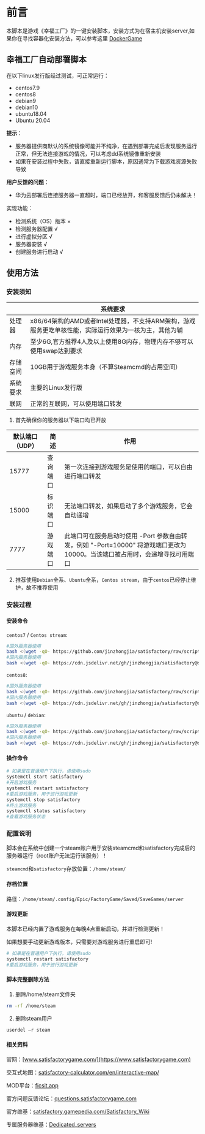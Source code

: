 # 前言

本脚本是游戏《幸福工厂》的一键安装脚本，安装方式为在宿主机安装server,如果你在寻找容器化安装方法，可以参考这里 [DockerGame](https://github.com/jinzhongjia/DockerGame/blob/main/Satisfactory/README_CN.md)

## 幸福工厂自动部署脚本

在以下linux发行版经过测试，可正常运行：

* centos7.9
* centos8
* debian9
* debian10
* ubuntu18.04
* Ubuntu 20.04

**提示**：

* 服务器提供商默认的系统镜像可能并不纯净，在遇到部署完成后发现服务运行正常，但无法连接游戏的情况，可以考虑dd系统镜像重新安装
* 如果在安装过程中失败，请直接重新运行脚本，原因通常为下载游戏资源失败导致

**用户反馈的问题**：

* 华为云部署后连接服务器一直超时，端口已经放开，和客服反馈后仍未解决！

实现功能：

* 检测系统（OS）版本 ×
* 检测服务器配置 √
* 进行虚拟分区  √
* 服务器安装  √
* 创建服务进行启动  √

## 使用方法

### 安装须知

|        |                                           系统要求                                              |
|--------|------------------------------------------------------------------------------------------------|
|处理器  |x86/64架构的AMD或者Intel处理器，不支持ARM架构，游戏服务更吃单核性能，实际运行效果为一核为主，其他为辅   |
|内存    |至少6G,官方推荐4人及以上使用8G内存，物理内存不够可以使用swap达到要求                                 |
|存储空间|10GB用于游戏服务本身（不算Steamcmd的占用空间）                                                     |
|系统要求|主要的Linux发行版                                                                                |
|联网    |正常的互联网，可以使用端口转发                                                                    |

1. 首先确保你的服务器以下端口均已开放

|默认端口（UDP）|简述|作用|
|--------------|----|---|
|15777|查询端口   |第一次连接到游戏服务是使用的端口，可以自由进行端口转发|
|15000|标识端口   |无法端口转发，如果启动了多个游戏服务，它会自动递增|
|7777 |游戏端口   |此端口可在服务启动时使用 -Port 参数自由转发，例如 "-Port=10000" 将游戏端口更改为 10000。当该端口被占用时，会递增寻找可用端口|

2. 推荐使用`Debian`全系、`Ubuntu`全系，`Centos stream`，由于`centos`已经停止维护，故不推荐使用

### 安装过程

#### 安装命令

`centos7` / `Centos stream`:

```bash
#国外服务器使用
bash <(wget -qO- https://github.com/jinzhongjia/satisfactory/raw/script/satisfactory_c7.sh)
#国内服务器使用
bash <(wget -qO- https://cdn.jsdelivr.net/gh/jinzhongjia/satisfactory@script/satisfactory_c7.sh)
```

`centos8`:

```bash
#国外服务器使用
bash <(wget -qO- https://github.com/jinzhongjia/satisfactory/raw/script/satisfactory_c8.sh)
#国内服务器使用
bash <(wget -qO- https://cdn.jsdelivr.net/gh/jinzhongjia/satisfactory@script/satisfactory_c8.sh)
```

`ubuntu` / `debian`:

```bash
#国外服务器使用
bash <(wget -qO- https://github.com/jinzhongjia/satisfactory/raw/script/satisfactory_d.sh)
#国内服务器使用
bash <(wget -qO- https://cdn.jsdelivr.net/gh/jinzhongjia/satisfactory@script/satisfactory_d.sh)
```

#### 操作命令

```bash
# 如果是在普通用户下执行，请使用sudo
systemctl start satisfactory
#开启游戏服务
systemctl restart satisfactory
#重启游戏服务，用于进行游戏更新
systemctl stop satisfactory
#终止游戏服务
systemctl status satisfactory
#查看游戏服务状态
```

### 配置说明

脚本会在系统中创建一个steam账户用于安装steamcmd和satisfactory完成后的服务器运行（root账户无法运行该服务）！

`steamcmd`和`satisfactory`存放位置：`/home/steam/`

#### 存档位置

路径：`/home/steam/.config/Epic/FactoryGame/Saved/SaveGames/server`

#### 游戏更新

本脚本已经内置了游戏服务在每晚4点重新启动，并进行检测更新！

如果想要手动更新游戏版本，只需要对游戏服务进行重启即可!

```bash
# 如果是在普通用户下执行，请使用sudo
systemctl restart satisfactory
#重启游戏服务，用于进行游戏更新
```

#### 脚本完整删除方法

1. 删除/home/steam文件夹

```bash
rm -rf /home/steam
```

2. 删除steam用户

```bash
userdel –r steam
```

#### 相关资料

官网：[www.satisfactorygame.com/](https://www.satisfactorygame.com)

交互式地图：[satisfactory-calculator.com/en/interactive-map/](https://satisfactory-calculator.com/en/interactive-map/)

MOD平台：[ficsit.app](https://ficsit.app)

官方问题反馈论坛：[questions.satisfactorygame.com](https://questions.satisfactorygame.com/)

官方维基：[satisfactory.gamepedia.com/Satisfactory_Wiki](https://satisfactory.gamepedia.com/Satisfactory_Wiki)

专属服务器维基：[Dedicated_servers](https://satisfactory.fandom.com/wiki/Dedicated_servers)
